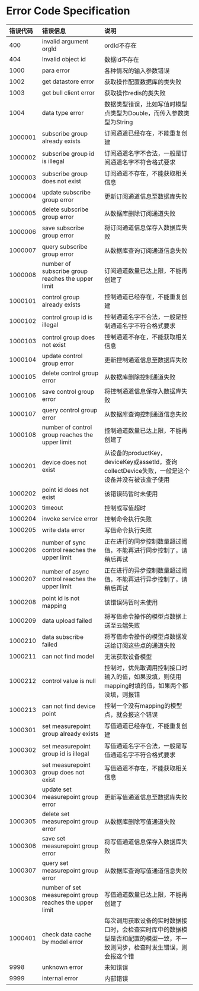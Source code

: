 # Error Code Specification

| **错误代码** | **错误信息**                                               | **说明**                                                                                                                   |
|:-------------|:-----------------------------------------------------------|:---------------------------------------------------------------------------------------------------------------------------|
| 400          | invalid argument orgId                                     | ordId不存在                                                                                                                |
| 404          | Invalid object id                                          | 数据id不存在                                                                                                               |
| 1000         | para error                                                 | 各种情况的输入参数错误                                                                                                     |
| 1002         | get datastore error                                        | 获取操作配置数据库的类失败                                                                                                 |
| 1003         | get bull client error                                      | 获取操作redis的类失败                                                                                                      |
| 1004         | data type error                                            | 数据类型错误，比如写值时模型点类型为Double，而传入参数类型为String                                                         |
| 1000001      | subscribe group already exists                             | 订阅通道已经存在，不能重复创建                                                                                             |
| 1000002      | subscribe group id is illegal                              | 订阅通道名字不合法，一般是订阅通道名字不符合格式要求                                                                       |
| 1000003      | subscribe group does not exist                             | 订阅通道不存在，不能获取相关信息                                                                                           |
| 1000004      | update subscribe group error                               | 更新订阅通道信息至数据库失败                                                                                               |
| 1000005      | delete subscribe group error                               | 从数据库删除订阅通道失败                                                                                                   |
| 1000006      | save subscribe group error                                 | 将订阅通道信息保存入数据库失败                                                                                             |
| 1000007      | query subscribe group error                                | 从数据库查询订阅通道信息失败                                                                                               |
| 1000008      | number of subscribe group reaches the   upper limit        | 订阅通道数量已达上限，不能再创建了                                                                                         |
| 1000101      | control group already exists                               | 控制通道已经存在，不能重复创建                                                                                             |
| 1000102      | control group id is illegal                                | 控制通道名字不合法，一般是控制通道名字不符合格式要求                                                                       |
| 1000103      | control group does not exist                               | 控制通道不存在，不能获取相关信息                                                                                           |
| 1000104      | update control group error                                 | 更新控制通道信息至数据库失败                                                                                               |
| 1000105      | delete control group error                                 | 从数据库删除控制通道失败                                                                                                   |
| 1000106      | save control group error                                   | 将控制通道信息保存入数据库失败                                                                                             |
| 1000107      | query control group error                                  | 从数据库查询控制通道信息失败                                                                                               |
| 1000108      | number of control group reaches the upper   limit          | 控制通道数量已达上限，不能再创建了                                                                                         |
| 1000201      | device does not exist                                      | 从设备的productKey，deviceKey或assetId，查询collectDevice失败，一般是这个设备并没有被该盒子使用                            |
| 1000202      | point id does not exist                                    | 该错误码暂时未使用                                                                                                         |
| 1000203      | timeout                                                    | 控制或写值超时                                                                                                             |
| 1000204      | invoke service error                                       | 控制命令执行失败                                                                                                           |
| 1000205      | write data error                                           | 写值命令执行失败                                                                                                           |
| 1000206      | number of sync control reaches the upper   limit           | 正在进行的同步控制数量超过阈值，不能再进行同步控制了，请稍后再试                                                           |
| 1000207      | number of async control reaches the upper   limit          | 正在进行的异步控制数量超过阈值，不能再进行异步控制了，请稍后再试                                                           |
| 1000208      | point id is not mapping                                    | 该错误码暂时未使用                                                                                                         |
| 1000209      | data upload failed                                         | 将写值命令操作的模型点数据上送至云端失败                                                                                   |
| 1000210      | data subscribe failed                                      | 将写值命令操作的模型点数据发送给订阅这些点的通道失败                                                                       |
| 1000211      | can not find model                                         | 无法获取设备模型                                                                                                           |
| 1000212      | control value is null                                      | 控制时，优先取调用控制接口时输入的值，如果没填，则使用mapping时填的值，如果两个都没填，则报错                              |
| 1000213      | can not find device point                                  | 控制一个没有mapping的模型点，就会报这个错误                                                                                |
| 1000301      | set measurepoint group already exists                      | 写值通道已经存在，不能重复创建                                                                                             |
| 1000302      | set measurepoint group id is illegal                       | 写值通道名字不合法，一般是写值通道名字不符合格式要求                                                                       |
| 1000303      | set measurepoint group does not exist                      | 写值通道不存在，不能获取相关信息                                                                                           |
| 1000304      | update set measurepoint group error                        | 更新写值通道信息至数据库失败                                                                                               |
| 1000305      | delete set measurepoint group error                        | 从数据库删除写值通道失败                                                                                                   |
| 1000306      | save set measurepoint group error                          | 将写值通道信息保存入数据库失败                                                                                             |
| 1000307      | query set measurepoint group error                         | 从数据库查询写值通道信息失败                                                                                               |
| 1000308      | number of set measurepoint group reaches   the upper limit | 写值通道数量已达上限，不能再创建了                                                                                         |
| 1000401      | check data cache by model error                            | 每次调用获取设备的实时数据接口时，会检查实时库中的数据模型是否和配置的模型一致，不一致则同步，检查时发生错误，则会报这个错 |
| 9998         | unknown error                                              | 未知错误                                                                                                                   |
| 9999         | internal error                                             | 内部错误                                                                                                                   |
